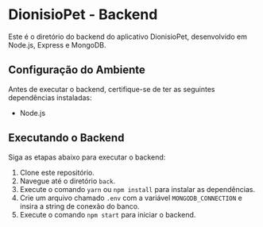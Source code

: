# DionisioPet - Backend

Este é o diretório do backend do aplicativo DionisioPet, desenvolvido em Node.js, Express e MongoDB.

## Configuração do Ambiente

Antes de executar o backend, certifique-se de ter as seguintes dependências instaladas:

- Node.js

## Executando o Backend

Siga as etapas abaixo para executar o backend:

1. Clone este repositório.
2. Navegue até o diretório `back`.
3. Execute o comando `yarn` ou `npm install` para instalar as dependências.
4. Crie um arquivo chamado `.env` com a variável `MONGODB_CONNECTION` e insira a string de conexão do banco.
5. Execute o comando `npm start` para iniciar o backend.